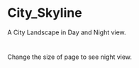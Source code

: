 # City_Skyline
A City Landscape in Day and Night view.
#
Change the size of page to see night view.

